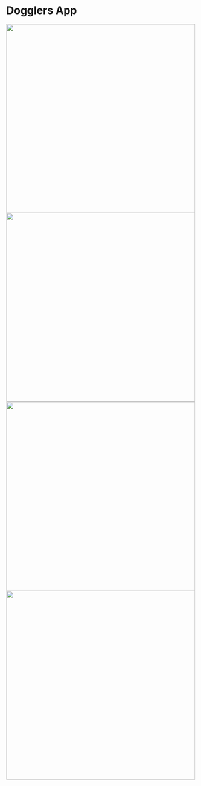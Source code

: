 # Dogglers App
<p float =left>
  <img src ="https://user-images.githubusercontent.com/100610668/185785100-559d3259-d70e-471f-84eb-8c8861b46f9c.jpeg" width = 500 />
<img src="https://user-images.githubusercontent.com/100610668/185785141-c5f9553c-0c49-408d-aedf-ed2ccd08f3d9.jpeg" width =500/>
<img src="https://user-images.githubusercontent.com/100610668/185785156-5890d287-df7d-4e16-be66-b711d51604ef.jpeg" width =500/>
<img src ="https://user-images.githubusercontent.com/100610668/185785174-a69139f9-c11b-4831-acfd-801915bfb2b5.jpeg" width =500/>
  </p>
